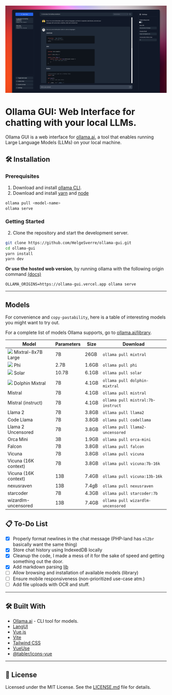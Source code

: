 <p align="center">
  <img src=".github/header.png" alt="Ollama GUI logo">
</p>

# Ollama GUI: Web Interface for chatting with your local LLMs.

Ollama GUI is a web interface for [ollama.ai](https://ollama.ai/download), a tool that enables running Large
Language Models (LLMs) on your local machine.

## 🛠 Installation

### Prerequisites

1. Download and install [ollama CLI](https://ollama.ai/download).
2. Download and install [yarn](https://classic.yarnpkg.com/lang/en/docs/install/#mac-stable)
   and [node](https://nodejs.org/en/download)

```bash
ollama pull <model-name>
ollama serve
```

### Getting Started

2. Clone the repository and start the development server.

```bash
git clone https://github.com/HelgeSverre/ollama-gui.git
cd ollama-gui
yarn install
yarn dev
```

**Or use the hosted web version**, by running ollama with the following origin
command [(docs)](https://github.com/jmorganca/ollama/blob/main/docs/faq.md#how-can-i-expose-the-ollama-server)

```shell
OLLAMA_ORIGINS=https://ollama-gui.vercel.app ollama serve
```

---

## Models

For convenience and `copy-pastability`, here is a table of interesting models you might want to try out.

For a complete list of models Ollama supports, go
to [ollama.ai/library](https://ollama.ai/library 'ollama model library').

| Model                                                                                                                           | Parameters | Size  | Download                          |
|---------------------------------------------------------------------------------------------------------------------------------|------------|-------|-----------------------------------|
| <a href="https://ollama.ai/library/mixtral"><img src="https://img.shields.io/badge/New-black.svg"/></a> Mixtral-8x7B Large      | 7B         | 26GB  | `ollama pull mixtral`             |
| <a href="https://ollama.ai/library/phi"><img src="https://img.shields.io/badge/New-black.svg"/></a> Phi                         | 2.7B       | 1.6GB | `ollama pull phi`                 |
| <a href="https://ollama.ai/library/solar"><img src="https://img.shields.io/badge/New-black.svg"/></a> Solar                     | 10.7B      | 6.1GB | `ollama pull solar`               |
| <a href="https://ollama.ai/library/dolphin-mixtral"><img src="https://img.shields.io/badge/New-black.svg"/></a> Dolphin Mixtral | 7B         | 4.1GB | `ollama pull dolphin-mixtral`     |
| Mistral                                                                                                                         | 7B         | 4.1GB | `ollama pull mistral`             |
| Mistral (instruct)                                                                                                              | 7B         | 4.1GB | `ollama pull mistral:7b-instruct` |
| Llama 2                                                                                                                         | 7B         | 3.8GB | `ollama pull llama2`              |
| Code Llama                                                                                                                      | 7B         | 3.8GB | `ollama pull codellama`           |
| Llama 2 Uncensored                                                                                                              | 7B         | 3.8GB | `ollama pull llama2-uncensored`   |
| Orca Mini                                                                                                                       | 3B         | 1.9GB | `ollama pull orca-mini`           |
| Falcon                                                                                                                          | 7B         | 3.8GB | `ollama pull falcon`              |
| Vicuna                                                                                                                          | 7B         | 3.8GB | `ollama pull vicuna`              |
| Vicuna (16K context)                                                                                                            | 7B         | 3.8GB | `ollama pull vicuna:7b-16k`       |
| Vicuna (16K context)                                                                                                            | 13B        | 7.4GB | `ollama pull vicuna:13b-16k`      |
| nexusraven                                                                                                                      | 13B        | 7.4gB | `ollama pull nexusraven`          |
| starcoder                                                                                                                       | 7B         | 4.3GB | `ollama pull starcoder:7b`        |
| wizardlm-uncensored                                                                                                             | 13B        | 7.4GB | `ollama pull wizardlm-uncensored` |

## 📋 To-Do List

- [x] Properly format newlines in the chat message (PHP-land has `nl2br` basically want the same thing)
- [x] Store chat history using IndexedDB locally
- [x] Cleanup the code, I made a mess of it for the sake of speed and getting something out the door.
- [x] Add markdown parsing [lib](https://dev.to/matijanovosel/rendering-markdown-in-vue-3-3maj)
- [ ] Allow browsing and installation of available models (library)
- [ ] Ensure mobile responsiveness (non-prioritized use-case atm.)
- [ ] Add file uploads with OCR and stuff.

---

## 🛠 Built With

- [Ollama.ai](https://ollama.ai/) - CLI tool for models.
- [LangUI](https://www.langui.dev/)
- [Vue.js](https://vuejs.org/)
- [Vite](https://vitejs.dev/)
- [Tailwind CSS](https://tailwindcss.com/)
- [VueUse](https://vueuse.org/)
- [@tabler/icons-vue](https://github.com/tabler/icons-vue)

---

## 📝 License

Licensed under the MIT License. See the [LICENSE.md](LICENSE.md) file for details.
